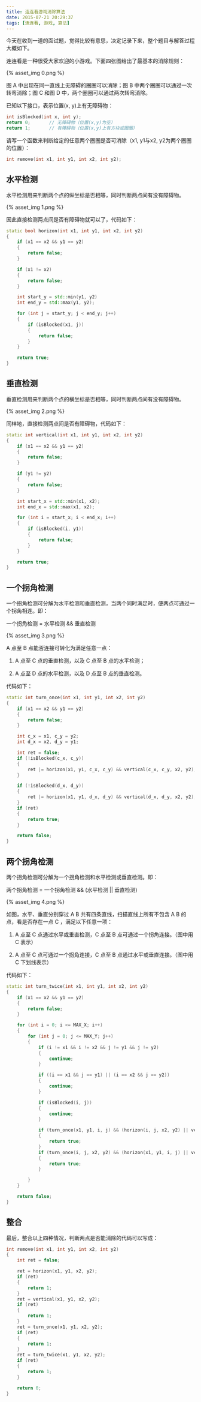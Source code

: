 ```yaml
---
title: 连连看游戏消除算法
date: 2015-07-21 20:29:37
tags: [连连看, 游戏, 算法]
---
```


今天在收到一道的面试题，觉得比较有意思，决定记录下来，整个题目与解答过程大概如下。

连连看是一种很受大家欢迎的小游戏。下面四张图给出了最基本的消除规则：

{% asset_img 0.png %}

图 A 中出现在同一直线上无障碍的圈圈可以消除；图 B 中两个圈圈可以通过一次转弯消除；图 C 和图 D 中，两个圈圈可以通过两次转弯消除。


已知以下接口，表示位置(x, y)上有无障碍物：

``` cpp
int isBlocked(int x, int y);
return 0;       // 无障碍物（位置(x,y)为空）
return 1;       // 有障碍物（位置(x,y)上有方块或圈圈）
```

请写一个函数来判断给定的任意两个圈圈是否可消除（x1, y1与x2, y2为两个圈圈的位置）：

``` cpp
int remove(int x1, int y1, int x2, int y2);
```

## 水平检测

水平检测用来判断两个点的纵坐标是否相等，同时判断两点间有没有障碍物。

{% asset_img 1.png %}

因此直接检测两点间是否有障碍物就可以了，代码如下：

``` cpp
static bool horizon(int x1, int y1, int x2, int y2)
{
    if (x1 == x2 && y1 == y2)
    {
        return false;
    }

    if (x1 != x2)
    {
        return false;
    }

    int start_y = std::min(y1, y2)
    int end_y = std::max(y1, y2);

    for (int j = start_y; j < end_y; j++)
    {
        if (isBlocked(x1, j))
        {
            return false;
        }
    }

    return true;
}
```

## 垂直检测

垂直检测用来判断两个点的横坐标是否相等，同时判断两点间有没有障碍物。

{% asset_img 2.png %}

同样地，直接检测两点间是否有障碍物，代码如下：

``` cpp
static int vertical(int x1, int y1, int x2, int y2)
{
    if (x1 == x2 && y1 == y2)
    {
        return false;
    }

    if (y1 != y2)
    {
        return false;
    }

    int start_x = std::min(x1, x2);
    int end_x = std::max(x1, x2);

    for (int i = start_x; i < end_x; i++)
    {
        if (isBlocked(i, y1))
        {
            return false;
        }
    }

    return true;
}
```

## 一个拐角检测

一个拐角检测可分解为水平检测和垂直检测，当两个同时满足时，便两点可通过一个拐角相连。即：

一个拐角检测 = 水平检测 && 垂直检测

{% asset_img 3.png %}

A 点至 B 点能否连接可转化为满足任意一点：

1. A 点至 C 点的垂直检测，以及 C 点至 B 点的水平检测；

2. A 点至 D 点的水平检测，以及 D 点至 B 点的垂直检测。

代码如下：

``` cpp
static int turn_once(int x1, int y1, int x2, int y2)
{
    if (x1 == x2 && y1 == y2)
    {
        return false;
    }

    int c_x = x1, c_y = y2;
    int d_x = x2, d_y = y1;

    int ret = false;
    if (!isBlocked(c_x, c_y))
    {
        ret |= horizon(x1, y1, c_x, c_y) && vertical(c_x, c_y, x2, y2);
    }

    if (!isBlocked(d_x, d_y))
    {
        ret |= horizon(x1, y1, d_x, d_y) && vertical(d_x, d_y, x2, y2);
    }
    if (ret)
    {
        return true;
    }

    return false;
}
```

## 两个拐角检测

两个拐角检测可分解为一个拐角检测和水平检测或垂直检测。即：

两个拐角检测 = 一个拐角检测 && (水平检测 || 垂直检测)

{% asset_img 4.png %}

如图，水平、垂直分别穿过 A B 共有四条直线，扫描直线上所有不包含 A B 的点，看是否存在一点 C ，满足以下任意一项：

1. A 点至 C 点通过水平或垂直检测，C 点至 B 点可通过一个拐角连接。（图中用 C 表示）

2. A 点至 C 点可通过一个拐角连接，C 点至 B 点通过水平或垂直连接。（图中用 C 下划线表示）

代码如下：

``` cpp
static int turn_twice(int x1, int y1, int x2, int y2)
{
    if (x1 == x2 && y1 == y2)
    {
        return false;
    }

    for (int i = 0; i <= MAX_X; i++)
    {
        for (int j = 0; j <= MAX_Y; j++)
        {
            if (i != x1 && i != x2 && j != y1 && j != y2)
            {
                continue;
            }

            if ((i == x1 && j == y1) || (i == x2 && j == y2))
            {
                continue;
            }

            if (isBlocked(i, j))
            {
                continue;
            }

            if (turn_once(x1, y1, i, j) && (horizon(i, j, x2, y2) || vertical(i, j, x2, y2)))
            {
                return true;
            }
            if (turn_once(i, j, x2, y2) && (horizon(x1, y1, i, j) || vertical(x1, y1, i, j)))
            {
                return true;
            }

        }
    }

    return false;
}
```

## 整合

最后，整合以上四种情况，判断两点是否能消除的代码可以写成：

``` cpp
int remove(int x1, int y1, int x2, int y2)
{
    int ret = false;

    ret = horizon(x1, y1, x2, y2);
    if (ret)
    {
        return 1;
    }
    ret = vertical(x1, y1, x2, y2);
    if (ret)
    {
        return 1;
    }
    ret = turn_once(x1, y1, x2, y2);
    if (ret)
    {
        return 1;
    }
    ret = turn_twice(x1, y1, x2, y2);
    if (ret)
    {
        return 1;
    }

    return 0;
}
```